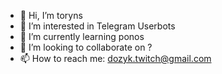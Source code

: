 - 👋 Hi, I’m toryns
- 👀 I’m interested in Telegram Userbots
- 🌱 I’m currently learning ponos
- 💞️ I’m looking to collaborate on ?
- 📫 How to reach me: dozyk.twitch@gmail.com
